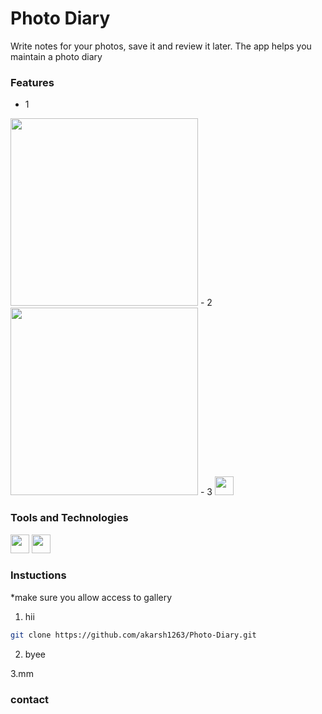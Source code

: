 # Photo Diary
Write notes for your photos, save it and review it later. The app helps you maintain a photo diary

### Features
- 1 
<img src="https://user-images.githubusercontent.com/85754626/201663042-e76157a7-e248-4ddb-9bec-3fdf2d730718.png"   height="300">
- 2
<img src="https://user-images.githubusercontent.com/85754626/201663042-e76157a7-e248-4ddb-9bec-3fdf2d730718.png"   height="300">
- 3
<img src="https://img.shields.io/badge/Android-3DDC84?style=for-the-badge&logo=android&logoColor=white"   height="30"> 

### Tools and Technologies

<img src="https://img.shields.io/badge/Java-ED8B00?style=for-the-badge&logo=java&logoColor=white"   height="30"> 
<img src="https://img.shields.io/badge/Android%20Studio-3DDC84.svg?style=for-the-badge&logo=android-studio&logoColor=white"   height="30"> 

### Instuctions
  *make sure you allow access to gallery
1. hii

 ```sh
git clone https://github.com/akarsh1263/Photo-Diary.git
```
2. byee

3.mm

### contact
